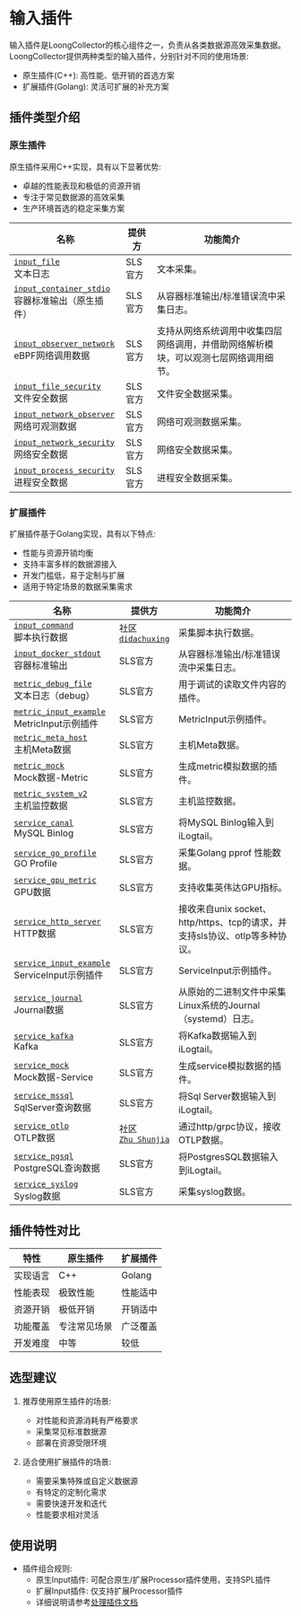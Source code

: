 # 输入插件

输入插件是LoongCollector的核心组件之一，负责从各类数据源高效采集数据。LoongCollector提供两种类型的输入插件，分别针对不同的使用场景:

- 原生插件(C++): 高性能、低开销的首选方案
- 扩展插件(Golang): 灵活可扩展的补充方案

## 插件类型介绍

### 原生插件

原生插件采用C++实现，具有以下显著优势:

- 卓越的性能表现和极低的资源开销
- 专注于常见数据源的高效采集
- 生产环境首选的稳定采集方案

| 名称 | 提供方 | 功能简介 |
|------|--------|----------|
| [`input_file`](native/input-file.md)<br> 文本日志                                      | SLS官方 | 文本采集。                                                 |
| [`input_container_stdio`](native/input-container-stdio.md)<br> 容器标准输出（原生插件）                                      | SLS官方 | 从容器标准输出/标准错误流中采集日志。                                                 |
| [`input_observer_network`](native/metric-observer.md)<br>eBPF网络调用数据         | SLS官方                                                      | 支持从网络系统调用中收集四层网络调用，并借助网络解析模块，可以观测七层网络调用细节。 |
| [`input_file_security`](native/input-file-security.md)<br> 文件安全数据                                      | SLS官方 | 文件安全数据采集。                                                 |
| [`input_network_observer`](native/input-network-observer.md)<br> 网络可观测数据                                      | SLS官方 | 网络可观测数据采集。                                                 |
| [`input_network_security`](native/input-network-security.md)<br> 网络安全数据                                      | SLS官方 | 网络安全数据采集。                                                 |
| [`input_process_security`](native/input-process-security.md)<br> 进程安全数据                                      | SLS官方 | 进程安全数据采集。                                                 |

### 扩展插件

扩展插件基于Golang实现，具有以下特点:

- 性能与资源开销均衡
- 支持丰富多样的数据源接入
- 开发门槛低，易于定制与扩展
- 适用于特定场景的数据采集需求

| 名称 | 提供方 | 功能简介 |
|------|--------|----------|
| [`input_command`](extended/input-command.md)<br>脚本执行数据                           | 社区<br>[`didachuxing`](https://github.com/didachuxing)      | 采集脚本执行数据。                                             |
| [`input_docker_stdout`](extended/service-docker-stdout.md)<br>容器标准输出             | SLS官方                                                      | 从容器标准输出/标准错误流中采集日志。                                   |
| [`metric_debug_file`](extended/metric-debug-file.md)<br>文本日志（debug）              | SLS官方                                                      | 用于调试的读取文件内容的插件。                                       |
| [`metric_input_example`](extended/metric-input-example.md)<br>MetricInput示例插件    | SLS官方                                                      | MetricInput示例插件。                                      |
| [`metric_meta_host`](extended/metric-meta-host.md)<br>主机Meta数据                   | SLS官方                                                      | 主机Meta数据。                                             |
| [`metric_mock`](extended/metric-mock.md)<br>Mock数据-Metric                        | SLS官方                                                      | 生成metric模拟数据的插件。                                      |
| [`metric_system_v2`](extended/metric-system.md)<br>主机监控数据                        | SLS官方                                                      | 主机监控数据。                                               |
| [`service_canal`](extended/service-canal.md)<br>MySQL Binlog                     | SLS官方                                                      | 将MySQL Binlog输入到iLogtail。                             |
| [`service_go_profile`](extended/service-goprofile.md)<br>GO Profile              | SLS官方                                                      | 采集Golang pprof 性能数据。                                  |
| [`service_gpu_metric`](extended/service-gpu.md)<br>GPU数据                         | SLS官方                                                      | 支持收集英伟达GPU指标。                                         |
| [`service_http_server`](extended/service-http-server.md)<br>HTTP数据               | SLS官方                                                      | 接收来自unix socket、http/https、tcp的请求，并支持sls协议、otlp等多种协议。 |
| [`service_input_example`](extended/service-input-example.md)<br>ServiceInput示例插件 | SLS官方                                                      | ServiceInput示例插件。                                     |
| [`service_journal`](extended/service-journal.md)<br>Journal数据                    | SLS官方                                                      | 从原始的二进制文件中采集Linux系统的Journal（systemd）日志。               |
| [`service_kafka`](extended/service-kafka.md)<br>Kafka                            | SLS官方                                                      | 将Kafka数据输入到iLogtail。                                  |
| [`service_mock`](extended/service-mock.md)<br>Mock数据-Service                     | SLS官方                                                      | 生成service模拟数据的插件。                                     |
| [`service_mssql`](extended/service-mssql.md)<br>SqlServer查询数据                    | SLS官方                                                      | 将Sql Server数据输入到iLogtail。                             |
| [`service_otlp`](extended/service-otlp.md)<br>OTLP数据                             | 社区<br>[`Zhu Shunjia`](https://github.com/shunjiazhu)       | 通过http/grpc协议，接收OTLP数据。                               |
| [`service_pgsql`](extended/service-pgsql.md)<br>PostgreSQL查询数据                   | SLS官方                                                      | 将PostgresSQL数据输入到iLogtail。                            |
| [`service_syslog`](extended/service-syslog.md)<br>Syslog数据                       | SLS官方                                                      | 采集syslog数据。                                           |

## 插件特性对比

| 特性 | 原生插件 | 扩展插件 |
|------|---------|---------|
| 实现语言 | C++ | Golang |
| 性能表现 | 极致性能 | 性能适中 |
| 资源开销 | 极低开销 | 开销适中 |
| 功能覆盖 | 专注常见场景 | 广泛覆盖 |
| 开发难度 | 中等 | 较低 |

## 选型建议

1. 推荐使用原生插件的场景:
   - 对性能和资源消耗有严格要求
   - 采集常见标准数据源
   - 部署在资源受限环境

2. 适合使用扩展插件的场景:
   - 需要采集特殊或自定义数据源
   - 有特定的定制化需求
   - 需要快速开发和迭代
   - 性能要求相对灵活

## 使用说明

- 插件组合规则:
  - 原生Input插件: 可配合原生/扩展Processor插件使用，支持SPL插件
  - 扩展Input插件: 仅支持扩展Processor插件
  - 详细说明请参考[处理插件文档](../processor/README.md)
